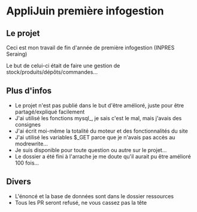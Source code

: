 # AppliJuin première infogestion

## Le projet

Ceci est mon travail de fin d'année de première infogestion (INPRES Seraing)

Le but de celui-ci était de faire une gestion de stock/produits/dépôts/commandes...

## Plus d'infos

+ Le projet n'est pas publié dans le but d'être amélioré, juste pour être partagé/expliqué facilement
+ J'ai utilisé les fonctions mysql_, je sais c'est le mal, mais j'avais des consignes
+ J'ai écrit moi-même la totalité du moteur et des fonctionnalités du site
+ J'ai utilisé les variables $_GET parce que je n'avais pas accès au modrewrite...
+ Je suis disponible pour toute question ou autre sur le projet...
+ Le dossier a été fini à l'arrache je me doute qu'il aurait pu être amélioré 100 fois...

## Divers

+ L'énoncé et la base de données sont dans le dossier ressources
+ Tous les PR seront refusé, ne vous cassez pas la tête
